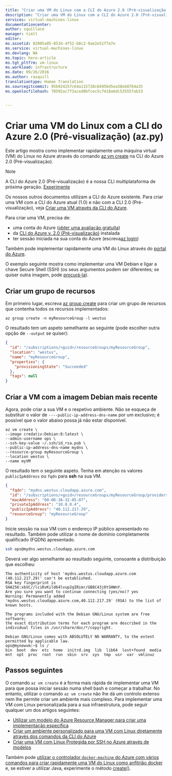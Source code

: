 ```yaml
---
title: "Criar uma VM do Linux com a CLI do Azure 2.0 (Pré-visualização) | Microsoft Azure"
description: "Criar uma VM do Linux com a CLI do Azure 2.0 (Pré-visualização)."
services: virtual-machines-linux
documentationcenter: 
author: squillace
manager: timlt
editor: 
ms.assetid: 82005a05-053d-4f52-b0c2-9ae2e51f7a7e
ms.service: virtual-machines-linux
ms.devlang: NA
ms.topic: hero-article
ms.tgt_pltfrm: vm-linux
ms.workload: infrastructure
ms.date: 09/26/2016
ms.author: rasquill
translationtype: Human Translation
ms.sourcegitcommit: 95b924257c64a115728c66956d5ea38eb8764a35
ms.openlocfilehash: 70592ac773aced0bfcec5c7418a6dc53555fab33


---
```


# <a name="create-a-linux-vm-using-the-azure-cli-20-preview-azpy"></a>Criar uma VM do Linux com a CLI do Azure 2.0 (Pré-visualização) (az.py)
Este artigo mostra como implementar rapidamente uma máquina virtual (VM) do Linux no Azure através do comando [az vm create](/cli/azure/vm#create) na CLI do Azure 2.0 (Pré-visualização). 

> [!NOTE] 
> A CLI do Azure 2.0 (Pré-visualização) é a nossa CLI multiplataforma de próxima geração. [Experimente](https://docs.microsoft.com/en-us/cli/azure/install-az-cli2)
>
> Os nossos outros documentos utilizam a CLI do Azure existente. Para criar uma VM com a CLI do Azure atual (1.0) e não com a CLI 2.0 (Pré-visualização), veja [Criar uma VM através da CLI do Azure](virtual-machines-linux-quick-create-cli-nodejs.md?toc=%2fazure%2fvirtual-machines%2flinux%2ftoc.json).

Para criar uma VM, precisa de: 

* uma conta do Azure ([obter uma avaliação gratuita](https://azure.microsoft.com/pricing/free-trial/))
* da [CLI do Azure v. 2.0 (Pré-visualização)](/cli/azure/install-az-cli2) instalada
* ter sessão iniciada na sua conta do Azure (escreva[az login](/cli/azure/#login))

Também pode implementar rapidamente uma VM do Linux através do [portal do Azure](virtual-machines-linux-quick-create-portal.md?toc=%2fazure%2fvirtual-machines%2flinux%2ftoc.json).

O exemplo seguinte mostra como implementar uma VM Debian e ligar a chave Secure Shell (SSH) (os seus argumentos podem ser diferentes; se quiser outra imagem, pode [procurá-la](virtual-machines-linux-cli-ps-findimage.md?toc=%2fazure%2fvirtual-machines%2flinux%2ftoc.json)).

## <a name="create-a-resource-group"></a>Criar um grupo de recursos

Em primeiro lugar, escreva [az group create](/cli/azure/group#create) para criar um grupo de recursos que contenha todos os recursos implementados:

```azurecli
az group create -n myResourceGroup -l westus
```

O resultado tem um aspeto semelhante ao seguinte (pode escolher outra opção de `--output` se quiser):

```json
{
  "id": "/subscriptions/<guid>/resourceGroups/myResourceGroup",
  "location": "westus",
  "name": "myResourceGroup",
  "properties": {
    "provisioningState": "Succeeded"
  },
  "tags": null
}
```

## <a name="create-your-vm-using-the-latest-debian-image"></a>Criar a VM com a imagem Debian mais recente

Agora, pode criar a sua VM e o respetivo ambiente. Não se esqueça de substituir o valor de `----public-ip-address-dns-name` por um exclusivo; é possível que o valor abaixo possa já não estar disponível.

```azurecli
az vm create \
--image credativ:Debian:8:latest \
--admin-username ops \
--ssh-key-value ~/.ssh/id_rsa.pub \
--public-ip-address-dns-name mydns \
--resource-group myResourceGroup \
--location westus \
--name myVM
```


O resultado tem o seguinte aspeto. Tenha em atenção os valores `publicIpAddress` ou `fqdn` para **ssh** na sua VM.


```json
{
  "fqdn": "mydns.westus.cloudapp.azure.com",
  "id": "/subscriptions/<guid>/resourceGroups/myResourceGroup/providers/Microsoft.Compute/virtualMachines/myVM",
  "macAddress": "00-0D-3A-32-05-07",
  "privateIpAddress": "10.0.0.4",
  "publicIpAddress": "40.112.217.29",
  "resourceGroup": "myResourceGroup"
}
```

Inicie sessão na sua VM com o endereço IP público apresentado no resultado. Também pode utilizar o nome de domínio completamente qualificado (FQDN) apresentado.

```bash
ssh ops@mydns.westus.cloudapp.azure.com
```

Deverá ver algo semelhante ao resultado seguinte, consoante a distribuição que escolheu:

```
The authenticity of host 'mydns.westus.cloudapp.azure.com (40.112.217.29)' can't be established.
RSA key fingerprint is SHA256:xbVC//lciRvKild64lvup2qIRimr/GB8C43j0tSHWnY.
Are you sure you want to continue connecting (yes/no)? yes
Warning: Permanently added 'mydns.westus.cloudapp.azure.com,40.112.217.29' (RSA) to the list of known hosts.

The programs included with the Debian GNU/Linux system are free software;
the exact distribution terms for each program are described in the
individual files in /usr/share/doc/*/copyright.

Debian GNU/Linux comes with ABSOLUTELY NO WARRANTY, to the extent
permitted by applicable law.
ops@mynewvm:~$ ls /
bin  boot  dev  etc  home  initrd.img  lib  lib64  lost+found  media  mnt  opt  proc  root  run  sbin  srv  sys  tmp  usr  var  vmlinuz
```

## <a name="next-steps"></a>Passos seguintes
O comando `az vm create` é a forma mais rápida de implementar uma VM para que possa iniciar sessão numa shell bash e começar a trabalhar. No entanto, utilizar o comando `az vm create` não lhe dá um controlo extenso nem lhe permite criar um ambiente mais complexo.  Para implementar uma VM com Linux personalizada para a sua infraestrutura, pode seguir qualquer um dos artigos seguintes:

* [Utilizar um modelo do Azure Resource Manager para criar uma implementação específica](virtual-machines-linux-cli-deploy-templates.md?toc=%2fazure%2fvirtual-machines%2flinux%2ftoc.json)
* [Criar um ambiente personalizado para uma VM com Linux diretamente através dos comandos da CLI do Azure](virtual-machines-linux-create-cli-complete.md?toc=%2fazure%2fvirtual-machines%2flinux%2ftoc.json)
* [Criar uma VM com Linux Protegida por SSH no Azure através de modelos](virtual-machines-linux-create-ssh-secured-vm-from-template.md?toc=%2fazure%2fvirtual-machines%2flinux%2ftoc.json)

Também pode [utilizar o controlador `docker-machine` do Azure com vários comandos para criar rapidamente uma VM do Linux como anfitrião docker](virtual-machines-linux-docker-machine.md?toc=%2fazure%2fvirtual-machines%2flinux%2ftoc.json) e, se estiver a utilizar Java, experimente o método [create()](/java/api/com.microsoft.azure.management.compute._virtual_machine).




<!--HONumber=Jan17_HO1-->


